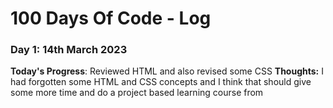 # 100 Days Of Code - Log

### Day 1: 14th March 2023

**Today's Progress**: 
Reviewed HTML and also revised some CSS
**Thoughts:** I had forgotten some HTML and CSS concepts and I think that should give some more time and do a project based learning course from

